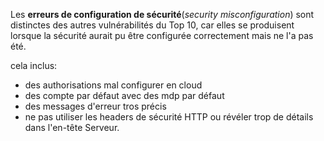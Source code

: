 Les **erreurs de configuration de sécurité**(*security misconfiguration*) sont distinctes des autres vulnérabilités du Top 10, car elles se produisent lorsque la sécurité aurait pu être configurée correctement mais ne l'a pas été.

cela inclus: 
- des authorisations mal configurer en cloud
- des compte par défaut avec des mdp par défaut
- des messages d'erreur tros précis
- ne pas utiliser les headers de sécurité HTTP ou révéler trop de détails dans l'en-tête Serveur.
